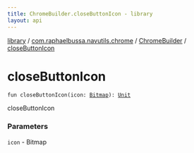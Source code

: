```yaml
---
title: ChromeBuilder.closeButtonIcon - library
layout: api
---
```


<div class='api-docs-breadcrumbs'><a href="../../index.html">library</a> / <a href="../index.html">com.raphaelbussa.navutils.chrome</a> / <a href="index.html">ChromeBuilder</a> / <a href="./close-button-icon.html">closeButtonIcon</a></div>

# closeButtonIcon

<div class="signature"><code><span class="keyword">fun </span><span class="identifier">closeButtonIcon</span><span class="symbol">(</span><span class="parameterName" id="com.raphaelbussa.navutils.chrome.ChromeBuilder$closeButtonIcon(android.graphics.Bitmap)/icon">icon</span><span class="symbol">:</span>&nbsp;<a href="https://developer.android.com/reference/android/graphics/Bitmap.html"><span class="identifier">Bitmap</span></a><span class="symbol">)</span><span class="symbol">: </span><a href="https://kotlinlang.org/api/latest/jvm/stdlib/kotlin/-unit/index.html"><span class="identifier">Unit</span></a></code></div>

closeButtonIcon

### Parameters

<code>icon</code> - Bitmap